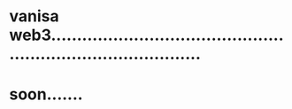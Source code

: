 # vanisa web3..................................................................................
# soon.......

